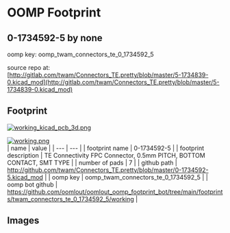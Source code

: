 # OOMP Footprint  
## 0-1734592-5  by none  
  
oomp key: oomp_twam_connectors_te_0_1734592_5  
  
source repo at: [http://gitlab.com/twam/Connectors_TE.pretty/blob/master/5-1734839-0.kicad_mod](http://gitlab.com/twam/Connectors_TE.pretty/blob/master/5-1734839-0.kicad_mod)  
## Footprint  
  
[![working_kicad_pcb_3d.png](working_kicad_pcb_3d_600.png)](working_kicad_pcb_3d.png)  
  
[![working.png](working_600.png)](working.png)  
| name | value | 
| --- | --- | 
| footprint name | 0-1734592-5 | 
| footprint description | TE Connectivity FPC Connector, 0.5mm PITCH, BOTTOM CONTACT, SMT TYPE | 
| number of pads | 7 | 
| github path | http://github.com/twam/Connectors_TE.pretty/blob/master/0-1734592-5.kicad_mod | 
| oomp key | oomp_twam_connectors_te_0_1734592_5 | 
| oomp bot github | https://github.com/oomlout/oomlout_oomp_footprint_bot/tree/main/footprints/twam_connectors_te_0_1734592_5/working | 
## Images  
